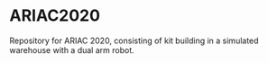 # ARIAC2020
Repository for ARIAC 2020, consisting of kit building in a simulated warehouse with a dual arm robot.
